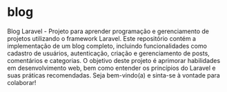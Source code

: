 # blog
Blog Laravel - Projeto para aprender programação e gerenciamento de projetos utilizando o framework Laravel. Este repositório contém a implementação de um blog completo, incluindo funcionalidades como cadastro de usuários, autenticação, criação e gerenciamento de posts, comentários e categorias. O objetivo deste projeto é aprimorar habilidades em desenvolvimento web, bem como entender os princípios do Laravel e suas práticas recomendadas. Seja bem-vindo(a) e sinta-se à vontade para colaborar!
